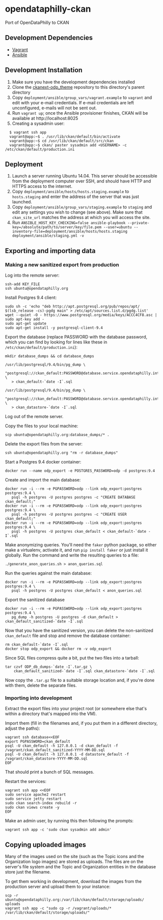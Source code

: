 # opendataphilly-ckan

Port of OpenDataPhilly to CKAN

## Development Dependencies

* [Vagrant](http://www.vagrantup.com)
* [Ansible](http://www.ansible.com)


## Development Installation

1. Make sure you have the development dependencies installed
2. Clone the [ckanext-odp_theme](https://github.com/azavea/ckanext-odp_theme) repository to this directory's parent directory
3. Copy `deployment/ansible/group_vars/vagrant.example` to `vagrant` and edit with your e-mail credentials. If e-mail credentials are left unconfigured, e-mails will not be sent out.
4. Run `vagrant up`; once the Ansible provisioner finishes, CKAN will be available at http://localhost:8025
5. Creating a sysadmin user:
```
  $ vagrant ssh app
  vagrant@app:~$ . /usr/lib/ckan/default/bin/activate
  vagrant@app:~$ cd /usr/lib/ckan/default/src/ckan
  vagrant@app:~$ ckan/ paster sysadmin add <USERNAME> -c /etc/ckan/default/production.ini
```

## Deployment

1. Launch a server running Ubuntu 14.04. This server should be accessible from the deployment computer over SSH, and should have HTTP and HTTPS access to the internet.
2. Copy `deployment/ansible/hosts/hosts.staging.example` to `hosts.staging` and enter the address of the server that was just launched.
3. Copy `deployment/ansible/group_vars/staging.example` to `staging` and edit any settings you wish to change (see above). Make sure that `ckan_site_url` matches the address at which you will access the site.
4. Run `ANSIBLE_HOST_KEY_CHECKING=false ansible-playbook --private-key=/absolute/path/to/server/key/file.pem --user=ubuntu --inventory-file=deployment/ansible/hosts/hosts.staging deployment/ansible/staging.yml -v`


## Exporting and importing data

### Making a new sanitized export from production

Log into the remote server:
```
ssh-add KEY_FILE
ssh ubuntu@opendataphilly.org
```

Install Postgres 9.4 client:
```
sudo sh -c 'echo "deb http://apt.postgresql.org/pub/repos/apt/ $(lsb_release -cs)-pgdg main" > /etc/apt/sources.list.d/pgdg.list'
wget --quiet -O - https://www.postgresql.org/media/keys/ACCC4CF8.asc | sudo apt-key add -
sudo apt-get update
sudo apt-get install -y postgresql-client-9.4
```

Export the database (replace PASSWORD with the database password, which you can find by looking for lines like these in `/etc/ckan/default/production.ini`):
```
mkdir database_dumps && cd database_dumps

/usr/lib/postgresql/9.4/bin/pg_dump \
   "postgresql://ckan_default:PASSWORD@database.service.opendataphilly.internal/ckan_default" \
   > ckan_default-`date -I`.sql

/usr/lib/postgresql/9.4/bin/pg_dump \
   "postgresql://ckan_default:PASSWORD@database.service.opendataphilly.internal/datastore_default" \
   > ckan_datastore-`date -I`.sql
```

Log out of the remote server.

Copy the files to your local machine:
```
scp ubuntu@opendataphilly.org:database_dumps/* .
```

Delete the export files from the server:
```
ssh ubuntu@opendataphilly.org "rm -r database_dumps"
```

Start a Postgres 9.4 docker container:
```
docker run --name odp_export -e POSTGRES_PASSWORD=odp -d postgres:9.4
```

Create and import the main database:
```
docker run -i --rm -e PGPASSWORD=odp --link odp_export:postgres postgres:9.4 \
   psql -h postgres -U postgres postgres -c "CREATE DATABASE ckan_default;"
docker run -i --rm -e PGPASSWORD=odp --link odp_export:postgres postgres:9.4 \
   psql -h postgres -U postgres postgres -c "CREATE USER ckan_default;"
docker run -i --rm -e PGPASSWORD=odp --link odp_export:postgres postgres:9.4 \
   psql -h postgres -U postgres ckan_default < ckan_default-`date -I`.sql
```

Make anonymizing queries.
You'll need the `faker` python package, so either make a virtualenv, activate it, and run `pip install faker` or just install it globally.
Run the command and write the resulting queries to a file:
```
./generate_anon_queries.sh > anon_queries.sql
```

Run the queries against the main database:
```
docker run -i --rm -e PGPASSWORD=odp --link odp_export:postgres postgres:9.4 \
   psql -h postgres -U postgres ckan_default < anon_queries.sql
```

Export the sanitized database
```
docker run -i --rm -e PGPASSWORD=odp --link odp_export:postgres postgres:9.4 \
   pg_dump -h postgres -U postgres -d ckan_default > ckan_default_sanitized-`date -I`.sql
```

Now that you have the sanitized version, you can delete the non-sanitized `ckan_default` file and stop and remove the database container:
```
rm ckan_default-`date -I`.sql
docker stop odp_export && docker rm -v odp_export
```

Since SQL files compress quite a bit, put the two files into a tarball:
```
tar czvf ODP_db_dumps-`date -I`.tar.gz \
    ckan_default_sanitized-`date -I`.sql ckan_datastore-`date -I`.sql
```

Now copy the `.tar.gz` file to a suitable storage location and, if you're done with them, delete the separate files.


### Importing into development

Extract the export files into your project root (or somewhere else that's within a directory that's mapped into the VM).

Import them (fill in the filenames and, if you put them in a different directory, adjust the paths):
```
vagrant ssh database<<EOF
export PGPASSWORD=ckan_default
psql -U ckan_default -h 127.0.0.1 -d ckan_default -f /vagrant/ckan_default_sanitized-YYYY-MM-DD.sql
psql -U ckan_default -h 127.0.0.1 -d datastore_default -f /vagrant/ckan_datastore-YYYY-MM-DD.sql
EOF
```

That should print a bunch of SQL messages.

Restart the services:
```
vagrant ssh app <<EOF
sudo service apache2 restart
sudo service jetty restart
sudo ckan search-index rebuild -r
sudo ckan views create -y
EOF
```

Make an admin user, by running this then following the prompts:
```
vagrant ssh app -c 'sudo ckan sysadmin add admin'
```

## Copying uploaded images

Many of the images used on the site (such as the Topic icons and the Organization logo images) are stored as uploads.  The files are on the server's file system and the Topic and Organization entities in the database store just the filename.

To get them working in development, download the images from the production server and upload them to your instance:
```
scp -r ubuntu@opendataphilly.org:/var/lib/ckan/default/storage/uploads/ uploads
vagrant ssh app -c "sudo cp -r /vagrant/uploads/* /var/lib/ckan/default/storage/uploads/"
```
